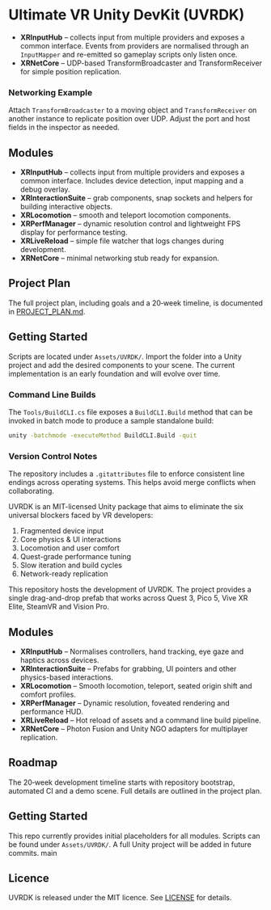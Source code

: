 # Ultimate VR Unity DevKit (UVRDK)

- **XRInputHub** – collects input from multiple providers and exposes a common interface.
  Events from providers are normalised through an `InputMapper` and re-emitted so
  gameplay scripts only listen once.
- **XRNetCore** – UDP-based TransformBroadcaster and TransformReceiver for simple
  position replication.

### Networking Example

Attach `TransformBroadcaster` to a moving object and `TransformReceiver` on
another instance to replicate position over UDP. Adjust the port and host fields
in the inspector as needed.

## Modules

- **XRInputHub** – collects input from multiple providers and exposes a common interface. Includes device detection, input mapping and a debug overlay.
- **XRInteractionSuite** – grab components, snap sockets and helpers for building interactive objects.
- **XRLocomotion** – smooth and teleport locomotion components.
- **XRPerfManager** – dynamic resolution control and lightweight FPS display for performance testing.
- **XRLiveReload** – simple file watcher that logs changes during development.
- **XRNetCore** – minimal networking stub ready for expansion.

## Project Plan

The full project plan, including goals and a 20‑week timeline, is documented in [PROJECT_PLAN.md](PROJECT_PLAN.md).

## Getting Started

Scripts are located under `Assets/UVRDK/`. Import the folder into a Unity project and add the desired components to your scene. The current implementation is an early foundation and will evolve over time.

### Command Line Builds

The `Tools/BuildCLI.cs` file exposes a `BuildCLI.Build` method that can be invoked in batch mode to produce a sample standalone build:

```bash
unity -batchmode -executeMethod BuildCLI.Build -quit
```

### Version Control Notes

The repository includes a `.gitattributes` file to enforce consistent line endings across operating systems. This helps avoid merge conflicts when collaborating.

UVRDK is an MIT-licensed Unity package that aims to eliminate the six universal blockers faced by VR developers:

1. Fragmented device input
2. Core physics & UI interactions
3. Locomotion and user comfort
4. Quest-grade performance tuning
5. Slow iteration and build cycles
6. Network-ready replication

This repository hosts the development of UVRDK. The project provides a single drag-and-drop prefab that works across Quest 3, Pico 5, Vive XR Elite, SteamVR and Vision Pro.

## Modules

* **XRInputHub** – Normalises controllers, hand tracking, eye gaze and haptics across devices.
* **XRInteractionSuite** – Prefabs for grabbing, UI pointers and other physics-based interactions.
* **XRLocomotion** – Smooth locomotion, teleport, seated origin shift and comfort profiles.
* **XRPerfManager** – Dynamic resolution, foveated rendering and performance HUD.
* **XRLiveReload** – Hot reload of assets and a command line build pipeline.
* **XRNetCore** – Photon Fusion and Unity NGO adapters for multiplayer replication.

## Roadmap

The 20‑week development timeline starts with repository bootstrap, automated CI and a demo scene. Full details are outlined in the project plan.

## Getting Started

This repo currently provides initial placeholders for all modules. Scripts can be found under `Assets/UVRDK/`. A full Unity project will be added in future commits.
 main

## Licence

UVRDK is released under the MIT licence. See [LICENSE](LICENSE) for details.
